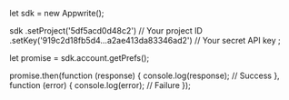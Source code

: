 let sdk = new Appwrite();

sdk
    .setProject('5df5acd0d48c2') // Your project ID
    .setKey('919c2d18fb5d4...a2ae413da83346ad2') // Your secret API key
;

let promise = sdk.account.getPrefs();

promise.then(function (response) {
    console.log(response); // Success
}, function (error) {
    console.log(error); // Failure
});